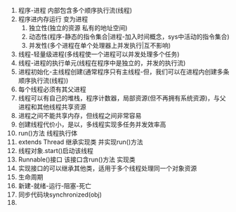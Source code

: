 1. 程序-进程 内部包含多个顺序执行流(线程)
2. 程序进内存运行 变为进程
	1. 独立性(独立的资源 私有的地址空间)
	2. 动态性(程序-静态的指令集合|进程-加入时间概念，sys中活动的指令集合)
	3. 并发性(多个进程在单个处理器上并发执行|互不影响)
3. 线程-轻量级进程(多线程使一个进程可以并发处理多个任务)
4. 线程-进程的执行单元(线程在程序中是独立的，并发的执行流)
5. 进程初始化-主线程创建(通常程序只有主线程-但，我们可以在进程内创建多条顺序执行流(线程))
6. 每个线程必须有其父进程
7. 线程可以有自己的堆栈，程序计数器，局部资源(但不再拥有系统资源)，与父进程和其他线程共享资源
8. 进程之间不能共享内存，但线程之间非常容易
9. 创建线程代价小，是以，多线程实现多任务并发效率高
10. run()方法 线程执行体
11. extends Thread 继承实现类 并实现run()方法
12. 线程对象.start()启动该线程
13. Runnable()接口 该接口含run()方法 实现类
14. 实现接口的可以继承其他类，适用于多个线程处理同一个对象资源
15. 生命周期
16. 新建-就绪-运行-阻塞-死亡
17. 同步代码块synchronized(obj)
18. 